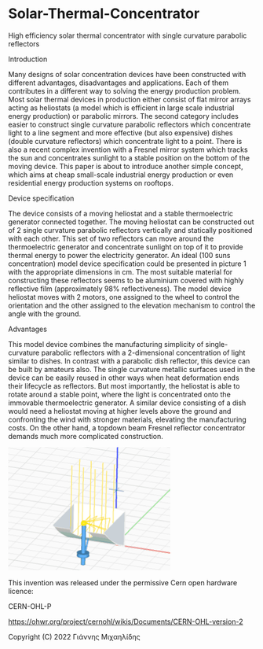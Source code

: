 # Solar-Thermal-Concentrator

High efficiency solar thermal concentrator with single curvature parabolic reflectors

Introduction

Many designs of solar concentration devices  have been constructed with different advantages, disadvantages and applications. Each of them contributes in a different way to solving the energy production problem. Most solar thermal devices in production either consist of flat mirror arrays acting as heliostats (a model which is efficient in large scale industrial energy production) or parabolic mirrors. The second category includes easier to construct single curvature parabolic reflectors which concentrate light to a line segment and more effective (but also expensive) dishes (double curvature reflectors) which concentrate light to a point. There is also a recent complex invention with a Fresnel mirror system which tracks the sun and concentrates sunlight to a stable position on the bottom of the moving device. This paper is about to introduce another simple concept, which aims at cheap small-scale industrial energy production or even residential energy production systems on rooftops.

Device specification

The device consists of a moving heliostat and a stable thermoelectric generator connected together. The moving heliostat can be constructed out of 2 single curvature parabolic reflectors vertically and statically positioned with each other. This set of two reflectors can move around the thermoelectric generator and concentrate sunlight on top of it to provide thermal energy to power the electricity generator. An ideal (100 suns concentration) model device specification could be presented in picture 1 with the appropriate dimensions in cm. The most suitable material for constructing these reflectors seems to be aluminium covered with highly reflective film (approximately 98% reflectiveness). The model device heliostat moves with 2 motors, one assigned to the wheel to control the orientation and the other assigned to the elevation mechanism to control the angle with the ground.

Advantages

This model device combines the manufacturing simplicity of single-curvature parabolic reflectors with a 2-dimensional concentration of light similar to dishes. In contrast with a parabolic dish reflector, this device can be built by amateurs also. The single curvature metallic surfaces used in the device can be easily reused in other ways when heat deformation ends their lifecycle as reflectors. But most importantly, the heliostat is able to rotate around a stable point, where the light is concentrated onto the immovable thermoelectric generator. A similar device consisting of a dish would need a heliostat moving at higher levels above the ground and confronting the wind with stronger materials, elevating the manufacturing costs. On the other hand, a topdown beam Fresnel reflector concentrator demands much more complicated construction.

![concentrator-movement](https://github.com/John-Mich/Solar-Thermal-Concentrator/blob/main/movement.gif)

This invention was released under the permissive Cern open hardware licence:

CERN-OHL-P

https://ohwr.org/project/cernohl/wikis/Documents/CERN-OHL-version-2

Copyright (C) 2022 Γιάννης Μιχαηλίδης
